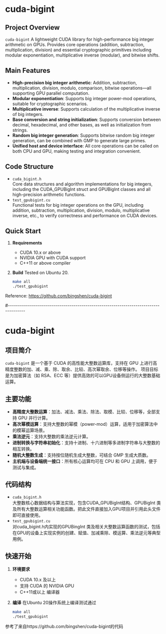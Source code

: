 # cuda-bigint

## Project Overview

`cuda-bigint` A lightweight CUDA library for high-performance big integer arithmetic on GPUs.​​ 
Provides core operations (addition, subtraction, multiplication, division) and essential cryptographic 
primitives including modular exponentiation, multiplicative inverse (modular), and bitwise shifts.

## Main Features

- **High-precision big integer arithmetic**: Addition, subtraction, multiplication, division, modulo, comparison, bitwise operations—all supporting GPU parallel computation.
- **Modular exponentiation**: Supports big integer power-mod operations, suitable for cryptographic scenarios.
- **Multiplicative inverse**: Supports calculation of the multiplicative inverse of big integers.
- **Base conversion and string initialization**: Supports conversion between decimal, hexadecimal, and other bases, as well as initialization from strings.
- **Random big integer generation**: Supports bitwise random big integer generation, can be combined with GMP to generate large primes.
- **Unified host and device interface**: All core operations can be called on both CPU and GPU, making testing and integration convenient.

## Code Structure

- `cuda_bigint.h`  
  Core data structures and algorithm implementations for big integers, including the CUDA_GPUBigInt struct and GPUBigInt classes and all high-precision arithmetic functions.
- `test_gpubigint.cu`  
  Functional tests for big integer operations on the GPU, including addition, subtraction, multiplication, division, modulo, multiplicative inverse, etc., to verify correctness and performance on CUDA devices.

## Quick Start

1. **Requirements**
   - CUDA 10.x or above
   - NVIDIA GPU with CUDA support
   - C++11 or above compiler

2. **Build**
   Tested on Ubuntu 20.
   ```bash
   make all
   ./test_gpubigint
   ```

Reference: https://github.com/bingshen/cuda-bigint

#--------------------------------------------------------------------------------------
# cuda-bigint

## 项目简介

`cuda-bigint` 是一个基于 CUDA 的高性能大整数运算库，支持在 GPU 上进行高精度整数的加、减、乘、除、取余、比较、高次幂取余、位移等操作。
项目目标是为加密算法（如 RSA、ECC 等）提供高效的可以GPU设备侧运行的大整数基础运算。

## 主要功能

- **高精度大整数运算**：加法、减法、乘法、除法、取模、比较、位移等，全部支持 GPU 并行计算。
- **高次幂模运算**：支持大整数的幂模（power-mod）运算，适用于加密算法中的模幂运算场景。
- **乘法逆元**：支持大整数的乘法逆元计算。
- **进制转换与字符串初始化**：支持十进制、十六进制等多进制字符串与大整数的相互转换。
- **随机大整数生成**：支持按位随机生成大整数，可结合 GMP 生成大质数。
- **主机端与设备端统一接口**：所有核心运算均可在 CPU 和 GPU 上调用，便于测试与集成。

## 代码结构

- `cuda_bigint.h`  
  大整数核心数据结构与算法实现，包含CUDA_GPUBigInt结构、GPUBigInt 类及所有大整数运算相关功能函数。把此文件直接加入GPU项目并引用此头文件即可直接使用。
- `test_gpubigint.cu`  
  对cuda_bigint.h内实现的GPUBingInt 类及相关大整数运算函数的测试，包括在GPU的设备上实现实例的创建、赋值、加减乘除、模运算、乘法逆元等典型用例。


## 快速开始

1. **环境要求**
   - CUDA 10.x 及以上
   - 支持 CUDA 的 NVIDIA GPU
   - C++11或以上 编译器

2. **编译**
    在Ubuntu 20操作系统上编译测试通过
   ```bash
   make all
   ./test_gpubigint

参考了来自https://github.com/bingshen/cuda-bigint的代码
